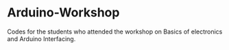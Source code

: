 # Arduino-Workshop
Codes for the students who attended the workshop on Basics of electronics and Arduino Interfacing.
